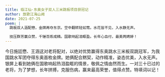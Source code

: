 ```yaml
---
title: 临江仙·东奥女子双人三米跳板项目获冠记
author: 放歌江海山阙
date: 2021-07-25
poem: |
  跳板双人涵配懋，金牌再夺东京。空中翻转轻如莺。水花皆不见，入水静无声。

  技压群芳赢众赞，千锤百炼成精。国歌响起泪眶盈。长年心血付，最美两娉婷！
---
```


今日施廷懋、王涵这对老将配对，以绝对优势赢得东奥跳水三米板双跳冠军，为我国跳水军团夺得东奥首枚金牌。她俩配合黙契，动作精准，姿态优美，入水无声。银屏上看到她俩在国歌响起热泪盈眶的情景，敬佩之情由然而生。一对三十已过的老将，为了梦想，长年拼搏，克服伤病，赢来最高荣誉，值得点赞。特填词以记！
